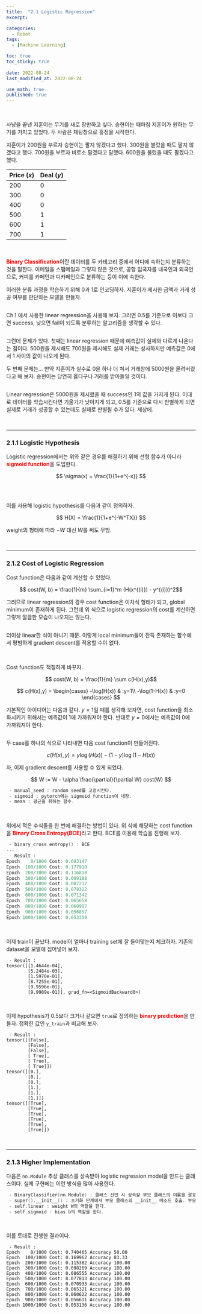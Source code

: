 ```yaml
---
title:  "2.1 Logistic Regression"
excerpt: 

categories:
  - Robot
tags:
  - [Machine Learning]

toc: true
toc_sticky: true
 
date: 2022-08-24
last_modified_at: 2022-08-24

use_math: true
published: true
---
```


<br>

사냥을 끝낸 지훈이는 무기를 새로 장만하고 싶다. 승현이는 때마침 지훈이가 원하는 무기를 가지고 있었다. 두 사람은 채팅창으로 흥정을 시작한다.

지훈이가 200원을 부르자 승현이는 팔지 않겠다고 했다.
300원을 불렀을 때도 팔지 않겠다고 했다.
700원을 부르자 비로소 팔겠다고 말했다. 600원을 불렀을 때도 팔겠다고 했다.


|Price ($x$)|Deal ($y$)|
|---|---|
|200|0|
|300|0|
|400|0|
|500|1|
|600|1|
|700|1|

<br>

<span style="color:red">**Binary Classification**</span>이란 데이터를 두 카테고리 중에서 어디에 속하는지 분류하는 것을 말한다. 이메일을 스팸메일과 그렇지 않은 것으로, 공항 입국자를 내국인과 외국인으로, 커피를 카페인과 디카페인으로 분류하는 등이 이에 속한다.

이러한 분류 과정을 학습하기 위해 0과 1로 인코딩하자. 지훈이가 제시한 금액과 거래 성공 여부를 판단하는 모델을 만들자.

<p align="center"><img src="/assets/image/machine_learning/ml/ch2/220824.svg" width="" height="" title="" alt=""><br/></p>

Ch.1 에서 사용한 linear regression을 사용해 보자. 그러면 0.5를 기준으로 이보다 크면 success, 낮으면 fail이 되도록 분류하는 알고리즘을 생각할 수 있다.

<p align="center"><img src="/assets/image/machine_learning/ml/ch2/220824_2.svg" width="" height="" title="" alt=""><br/></p>

그런데 문제가 있다. 첫째는 linear regression 때문에 예측값이 실제와 다르게 나온다는 점이다. 500원을 제시해도 700원을 제시해도 실제 거래는 성사하지만 예측값은 0에서 1 사이의 값이 나오게 된다.

두 번째 문제는... 만약 지훈이가 실수로 0을 하나 더 쳐서 거래창에 5000원을 올려버렸다고 해 보자. 승현이는 당연히 옳다구나 거래를 받아들일 것이다.

<p align="center"><img src="/assets/image/machine_learning/ml/ch2/220824_3.svg" width="" height="" title="" alt=""><br/></p>

Linear regression은 5000원을 제시했을 때 success인 1의 값을 가지게 된다. 이대로 데이터를 학습시킨다면 기울기가 낮아지게 되고, 0.5를 기준으로 다시 판별하게 되면 실제로 거래가 성공할 수 있는데도 실패로 판별될 수가 있다. 세상에.

<br>

***

### 2.1.1 Logistic Hypothesis

Logistic regression에서는 위와 같은 경우를 해결하기 위해 선형 함수가 아니라 <span style="color:red">**sigmoid function**</span>을 도입한다.

$$ \sigma(x) = \frac{1}{1+e^{-x}} $$

<p align="center"><img src="/assets/image/machine_learning/ml/ch2/220824_4.png" width="" height="" title="" alt=""><br/></p>

<br>

이를 사용해 logistic hypothesis를 다음과 같이 정의하자.

$$ H(X) = \frac{1}{1+e^{-W^TX}} $$

weight의 형태에 따라 $-W$ 대신 $W$를 써도 무방.

<br>

***

### 2.1.2 Cost of Logistic Regression

Cost function은 다음과 같이 계산할 수 있었다.

$$ cost(W, b) = \frac{1}{m} \sum_{i=1}^m (H(x^{(i)}) - y^{(i)})^2$$

그러므로 linear regression의 경우 cost function은 이차식 형태가 되고, global minimum이 존재하게 된다. 그런데 위 식으로 logistic regression의 cost를 계산하면 그렇게 깔끔한 모습이 나오지는 않는다.

<p align="center"><img src="/assets/image/machine_learning/ml/ch2/220824_5.svg" width="" height="" title="" alt=""><br/></p>

더이상 linear한 식이 아니기 때문. 이렇게 local minimum들이 잔뜩 존재하는 함수에서 평범하게 gradient descent를 적용할 수야 없다.

<br>

Cost function도 적절하게 바꾸자.

$$ cost(W, b) = \frac{1}{m} \sum c(H(x),y)$$

$$ c(H(x),y) = \begin{cases} 
                -\log(H(x)) & :y=1\\
                -\log(1-H(x)) & :y=0
          \end{cases} $$

기본적인 아이디어는 다음과 같다. $y=1$일 때를 생각해 보자면, cost function을 최소화시키기 위해서는 예측값이 1에 가까워져야 한다. 반대로 $y=0$에서는 예측값이 0에 가까워져야 한다.

<p align="center"><img src="/assets/image/machine_learning/ml/ch2/220824_6.png" width="" height="" title="" alt=""><br/></p>

두 case를 하나의 식으로 나타내면 다음 cost function이 만들어진다.

$$ c(H(x),y) = y \log(H(x))-(1-y)\log(1-H(x)) $$

자, 이제 gradient descent를 사용할 수 있게 되었다.

$$ W := W - \alpha \frac{\partial}{\partial W} cost(W) $$

<script src="https://gist.github.com/younghwanJoo1608/7d7f559960c4edab998fef60f6773ad2.js"></script>

```cpp
 - manual_seed : random seed를 고정시킨다.
 - sigmoid : pytorch에는 sigmoid function이 내장.
 - mean : 평균을 취하는 함수.
```

<br>

위에서 적은 수식들을 한 번에 해결하는 방법이 있다. 위 식에 해당하는 cost function을 <span style="color:red">**Binary Cross Entropy(BCE)**</span>라고 한다. BCE를 이용해 학습을 진행해 보자.

<script src="https://gist.github.com/younghwanJoo1608/f13e073748f9f4d5502835dfd3194dd7.js"></script>

```cpp
 - binary_cross_entropy() : BCE
---
 - Result :
Epoch    0/1000 Cost: 0.693147
Epoch  100/1000 Cost: 0.177910
Epoch  200/1000 Cost: 0.116810
Epoch  300/1000 Cost: 0.099188
Epoch  400/1000 Cost: 0.087217
Epoch  500/1000 Cost: 0.078322
Epoch  600/1000 Cost: 0.071342
Epoch  700/1000 Cost: 0.065658
Epoch  800/1000 Cost: 0.060907
Epoch  900/1000 Cost: 0.056857
Epoch 1000/1000 Cost: 0.053350
```

<br>

이제 train이 끝났다. model이 얼마나 training set에 잘 들어맞는지 체크하자. 기존의 dataset을 모델에 집어넣어 보자.

<script src="https://gist.github.com/younghwanJoo1608/cffaedd48dbccc3d4f3b41cebe4aa680.js"></script>

```
 - Result :
tensor([[1.4644e-04],
        [5.2484e-03],
        [1.5970e-01],
        [8.7255e-01],
        [9.9596e-01],
        [9.9989e-01]], grad_fn=<SigmoidBackward0>)
```

<br>

이제 hypothesis가 0.5보다 크거나 같으면 `true`로 정의하는 <span style="color:red">**binary prediction**</span>을 만들자. 정확한 값인 `y_train`과 비교해 보자.

<script src="https://gist.github.com/younghwanJoo1608/c237f808c2b5519c1787837127ce74c2.js"></script>

```
 - Result :
tensor([[False],
        [False],
        [False],
        [ True],
        [ True],
        [ True]])
tensor([[0.],
        [0.],
        [0.],
        [1.],
        [1.],
        [1.]])
tensor([[True],
        [True],
        [True],
        [True],
        [True],
        [True]])
```

<br>

***

### 2.1.3 Higher Implementation

다음은 `nn.Module` 추상 클래스를 상속받아 logistic regression model을 만드는 클래스이다. 실제 구현에는 이런 방식을 많이 사용한다.

<script src="https://gist.github.com/younghwanJoo1608/f7c3e969401e7cee81fa3bc62f51ef11.js"></script>

```cpp
 - BinaryClassifier(nn.Module) : 클래스 선언 시 상속할 부모 클래스의 이름을 괄호 내에 적는다.
 - super().__init__() : 초기화 단계에서 부모 클래스의 __init__ 메소드 호출. 부모 클래스에 전달할 input이 있다면 괄호 내에 적는다.
 - self.linear : weight W의 역할을 한다.
 - self.sigmoid : bias b의 역할을 한다.

```

<br>

이를 토대로 진행한 결과이다.

<script src="https://gist.github.com/younghwanJoo1608/6ff8b19a8b5a8cf8d4ac18983a0c4f7b.js"></script>

```
 - Result :
Epoch    0/1000 Cost: 0.740465 Accuracy 50.00
Epoch  100/1000 Cost: 0.169962 Accuracy 83.33
Epoch  200/1000 Cost: 0.115382 Accuracy 100.00
Epoch  300/1000 Cost: 0.098269 Accuracy 100.00
Epoch  400/1000 Cost: 0.086555 Accuracy 100.00
Epoch  500/1000 Cost: 0.077813 Accuracy 100.00
Epoch  600/1000 Cost: 0.070933 Accuracy 100.00
Epoch  700/1000 Cost: 0.065321 Accuracy 100.00
Epoch  800/1000 Cost: 0.060622 Accuracy 100.00
Epoch  900/1000 Cost: 0.056611 Accuracy 100.00
Epoch 1000/1000 Cost: 0.053136 Accuracy 100.00
```